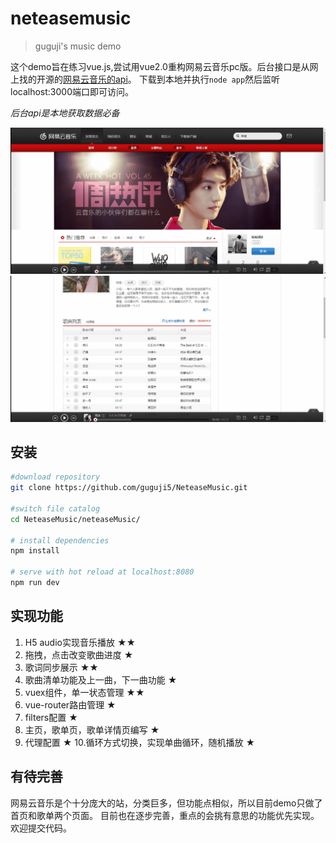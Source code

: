 # neteasemusic

> guguji's music demo

这个demo旨在练习vue.js,尝试用vue2.0重构网易云音乐pc版。后台接口是从网上找的开源的[网易云音乐的api](https://binaryify.github.io/NeteaseCloudMusicApi)。
下载到本地并执行`node app`然后监听localhost:3000端口即可访问。

*后台api是本地获取数据必备*

![首页](/home.gif "首页")
![歌词页](/detail.gif "歌词页")
## 安装

``` bash
#download repository
git clone https://github.com/guguji5/NeteaseMusic.git

#switch file catalog
cd NeteaseMusic/neteaseMusic/

# install dependencies
npm install

# serve with hot reload at localhost:8080
npm run dev
```
## 实现功能

 1. H5 audio实现音乐播放                 ★★
 2. 拖拽，点击改变歌曲进度                 ★
 3. 歌词同步展示                         ★★
 4. 歌曲清单功能及上一曲，下一曲功能        ★
 5. vuex组件，单一状态管理                ★★
 6. vue-router路由管理                   ★
 7. filters配置                          ★
 8. 主页，歌单页，歌单详情页编写            ★
 9. 代理配置                              ★
 10.循环方式切换，实现单曲循环，随机播放     ★

 ## 有待完善
 网易云音乐是个十分庞大的站，分类巨多，但功能点相似，所以目前demo只做了首页和歌单两个页面。
 目前也在逐步完善，重点的会挑有意思的功能优先实现。欢迎提交代码。
